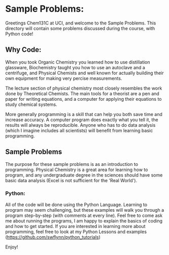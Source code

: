 # Sample Problems:
Greetings Chem131C at UCI, and welcome to the Sample Problems.
This directory will contain some problems discussed during the course, with Python code!

## Why Code:
When you took Organic Chemistry you learned how to use distillation glassware, Biochemistry taught you how to use an autoclave and a centrifuge, and Physical Chemists and well known for actually building their own equipment for making very percise measurements.

The lecture section of physical chemistry most closely resembles the work done by Theoretical Chemists. 
The main tools for a theorist are a pen and paper for writing equations, and a computer for applying their equations to study chemical systems. 

More generally programming is a skill that can help you both save time and increase accuracy. 
A computer program does exactly what you tell it, the results will always be reproducible. 
Anyone who has to do data analysis (which I imagine includes all scientists) will benefit from learning basic programming. 

## Sample Problems
The purpose for these sample problems is as an introduction to programming. 
Physical Chemistry is a great area for learning how to program, and any undergraduate degree in the sciences should have some basic data analysis (Excel is not sufficient for the 'Real World'). 


### Python:
All of the code will be done using the Python Language. 
Learning to program may seem challenging, but these examples will walk you through a program step-by-step (with comments at every line). 
Feel free to come ask me about running the programs, I am happy to explain the basics of coding and how to get started. 
If you are interested in learning more about programming, feel free to look at my Python Lessons and examples (https://github.com/swflynn/python_tutorials)

Enjoy!
